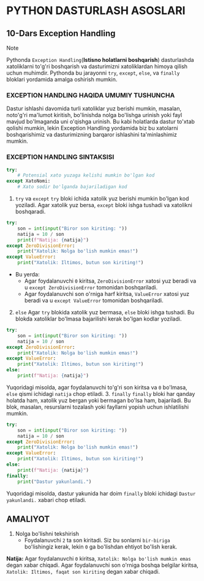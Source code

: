 # PYTHON DASTURLASH ASOSLARI

## 10-Dars Exception Handling

> [!NOTE]
> Pythonda `Exception Handling`(**Istisno holatlarni boshqarish**) dasturlashda xatoliklarni to'g'ri boshqarish va dasturimizni xatoliklardan himoya qilish uchun muhimdir. Pythonda bu jarayonni `try`, `except`, `else`, va `finally` bloklari yordamida amalga oshirish mumkin.

### EXCEPTION HANDLING HAQIDA UMUMIY TUSHUNCHA
Dastur ishlashi davomida turli xatoliklar yuz berishi mumkin, masalan, noto'g'ri ma'lumot kiritish, bo'linishda nolga bo'lishga urinish yoki fayl mavjud bo'lmaganda uni o'qishga urinish. Bu kabi holatlarda dastur to'xtab qolishi mumkin, lekin Exception Handling yordamida biz bu xatolarni boshqarishimiz va dasturimizning barqaror ishlashini ta'minlashimiz mumkin.

### EXCEPTION HANDLING SINTAKSISI
```python
try:
    # Potensial xato yuzaga kelishi mumkin bo'lgan kod
except XatoNomi:
    # Xato sodir bo'lganda bajariladigan kod
```

1. `try` va `except`
`try` bloki ichida xatolik yuz berishi mumkin bo'lgan kod yoziladi. Agar xatolik yuz bersa, `except` bloki ishga tushadi va xatolikni boshqaradi.
```python
try:
    son = int(input("Biror son kiriting: "))
    natija = 10 / son
    print(f"Natija: {natija}")
except ZeroDivisionError:
    print("Xatolik: Nolga bo'lish mumkin emas!")
except ValueError:
    print("Xatolik: Iltimos, butun son kiriting!")
```
- Bu yerda:
    - Agar foydalanuvchi `0` kiritsa, `ZeroDivisionError` xatosi yuz beradi va u `except ZeroDivisionError` tomonidan boshqariladi.
    - Agar foydalanuvchi son o'rniga harf kiritsa, `ValueError` xatosi yuz beradi va u `except ValueError` tomonidan boshqariladi.
2. `else`
Agar `try` blokida xatolik yuz bermasa, `else` bloki ishga tushadi. Bu blokda xatoliklar bo'lmasa bajarilishi kerak bo'lgan kodlar yoziladi.
```python
try:
    son = int(input("Biror son kiriting: "))
    natija = 10 / son
except ZeroDivisionError:
    print("Xatolik: Nolga bo'lish mumkin emas!")
except ValueError:
    print("Xatolik: Iltimos, butun son kiriting!")
else:
    print(f"Natija: {natija}")
```
Yuqoridagi misolda, agar foydalanuvchi to'g'ri son kiritsa va `0` bo'lmasa, `else` qismi ichidagi `natija` chop etiladi.
3. `finally`
`finally` bloki har qanday holatda ham, xatolik yuz bergan yoki bermagan bo'lsa ham, bajariladi. Bu blok, masalan, resurslarni tozalash yoki fayllarni yopish uchun ishlatilishi mumkin.
```python
try:
    son = int(input("Biror son kiriting: "))
    natija = 10 / son
except ZeroDivisionError:
    print("Xatolik: Nolga bo'lish mumkin emas!")
except ValueError:
    print("Xatolik: Iltimos, butun son kiriting!")
else:
    print(f"Natija: {natija}")
finally:
    print("Dastur yakunlandi.")
```
Yuqoridagi misolda, dastur yakunida har doim `finally` bloki ichidagi `Dastur yakunlandi.` xabari chop etiladi.

## AMALIYOT
1. Nolga bo'lishni tekshirish
    - Foydalanuvchi `2` ta son kiritadi. Siz bu sonlarni `bir-biriga` bo'lishingiz kerak, lekin `0` ga bo'lishdan ehtiyot bo'lish kerak.

**Natija:** Agar foydalanuvchi `0` kiritsa, `Xatolik: Nolga bo'lish mumkin emas` degan xabar chiqadi. Agar foydalanuvchi son o'rniga boshqa belgilar kiritsa, `Xatolik: Iltimos, faqat son kiriting` degan xabar chiqadi.